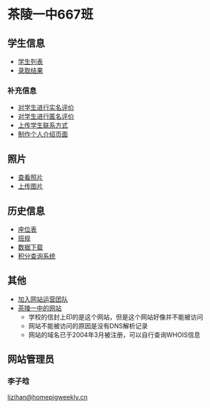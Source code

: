 # 茶陵一中667班

## 学生信息

- [学生列表](/students/)
- [录取结果](/admission/)
### 补充信息

- [对学生进行实名评价](https://docs.qq.com/form/page/DS01sbmZZY01sRVZm)
- [对学生进行匿名评价](https://www.wjx.cn/vj/wjt0A0z.aspx)
- [上传学生联系方式](https://docs.qq.com/form/page/DS2tkRHJxeWVyUVZo)
- [制作个人介绍页面](/guidance/personal_pages/)

## 照片

- [查看照片](/pictures/)
- [上传图片](https://docs.qq.com/form/page/DS1FjWndWYnlLSUpC)

## 历史信息

- [座位表](/history/zwb)
- [班规](/history/rules)
- [数据下载](/history/data/)
- [积分查询系统](https://408491.yichafen.com/)

## 其他

- [加入网站运营团队](/guidance/join_us/)
- [茶陵一中的网站](http://www.clyz.cn)
  - 学校的信封上印的是这个网站，但是这个网站好像并不能被访问
  - 网站不能被访问的原因是没有DNS解析记录
  - 网站的域名已于2004年3月被注册，可以自行查询WHOIS信息

## 网站管理员

### 李子晗

<lizihan@homepigweekly.cn>
